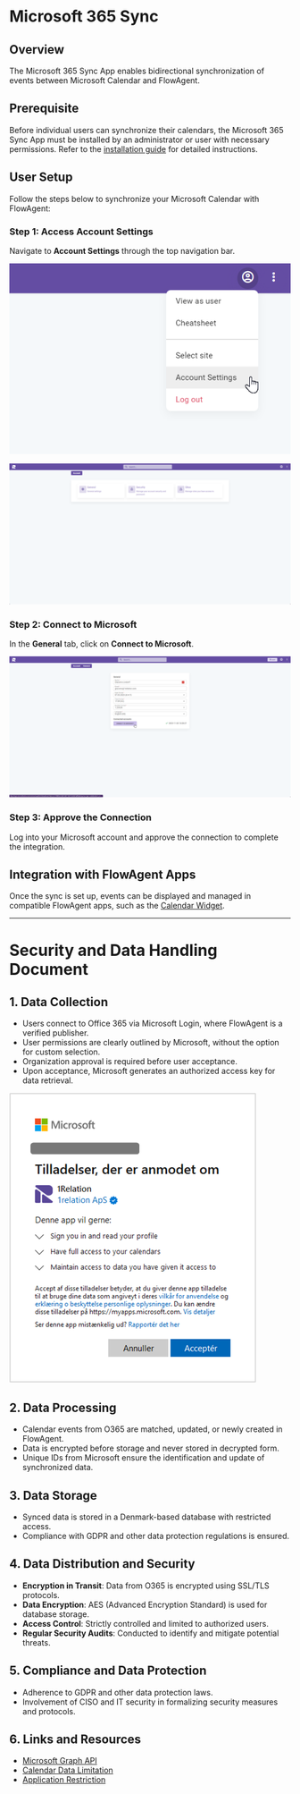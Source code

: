 # Microsoft 365 Sync

## Overview
The Microsoft 365 Sync App enables bidirectional synchronization of events between Microsoft Calendar and FlowAgent.

## Prerequisite
Before individual users can synchronize their calendars, the Microsoft 365 Sync App must be installed by an administrator or user with necessary permissions. Refer to the [installation guide](/docs/sites/marketplace) for detailed instructions.

## User Setup
Follow the steps below to synchronize your Microsoft Calendar with FlowAgent:

### Step 1: Access Account Settings
Navigate to **Account Settings** through the top navigation bar.

![alt text](image.png)

![alt text](image-1.png)

### Step 2: Connect to Microsoft
In the **General** tab, click on **Connect to Microsoft**.

![alt text](image-2.png)

### Step 3: Approve the Connection
Log into your Microsoft account and approve the connection to complete the integration.

## Integration with FlowAgent Apps
Once the sync is set up, events can be displayed and managed in compatible FlowAgent apps, such as the [Calendar Widget](/docs/modules/widgets/calendar).

---

# Security and Data Handling Document

## 1. Data Collection
* Users connect to Office 365 via Microsoft Login, where FlowAgent is a verified publisher.
* User permissions are clearly outlined by Microsoft, without the option for custom selection.
* Organization approval is required before user acceptance.
* Upon acceptance, Microsoft generates an authorized access key for data retrieval.

![alt text](<microsoft 365.png>)

## 2. Data Processing
* Calendar events from O365 are matched, updated, or newly created in FlowAgent.
* Data is encrypted before storage and never stored in decrypted form.
* Unique IDs from Microsoft ensure the identification and update of synchronized data.

## 3. Data Storage
* Synced data is stored in a Denmark-based database with restricted access.
* Compliance with GDPR and other data protection regulations is ensured.

## 4. Data Distribution and Security
* **Encryption in Transit**: Data from O365 is encrypted using SSL/TLS protocols.
* **Data Encryption**: AES (Advanced Encryption Standard) is used for database storage.
* **Access Control**: Strictly controlled and limited to authorized users.
* **Regular Security Audits**: Conducted to identify and mitigate potential threats.

## 5. Compliance and Data Protection
* Adherence to GDPR and other data protection laws.
* Involvement of CISO and IT security in formalizing security measures and protocols.

## 6. Links and Resources
* [Microsoft Graph API](https://learn.microsoft.com/en-us/graph/)
* [Calendar Data Limitation](https://learn.microsoft.com/en-us/graph/permissions-reference#delegated-permissions-11)
* [Application Restriction](https://learn.microsoft.com/en-us/graph/auth-limit-mailbox-access)


